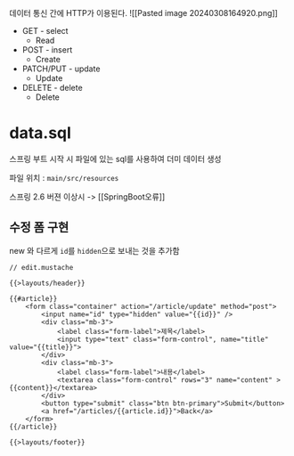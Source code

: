 

데이터 통신 간에 HTTP가 이용된다.
![[Pasted image 20240308164920.png]]
- GET - select
	- Read
- POST - insert
	- Create
- PATCH/PUT - update
	- Update
- DELETE - delete
	- Delete


# data.sql

스프링 부트 시작 시 파일에 있는 sql를 사용하여 더미 데이터 생성 

파일 위치 : `main/src/resources` 

스프링 2.6 버젼 이상시 -> [[SpringBoot오류]]



## 수정 폼 구현

new 와 다르게 `id`를 `hidden`으로 보내는 것을 추가함 
```
// edit.mustache

{{>layouts/header}}

{{#article}}
    <form class="container" action="/article/update" method="post">
        <input name="id" type="hidden" value="{{id}}" />
        <div class="mb-3">
            <label class="form-label">제목</label>
            <input type="text" class="form-control", name="title" value="{{title}}">
        </div>
        <div class="mb-3">
            <label class="form-label">내용</label>
            <textarea class="form-control" rows="3" name="content" >{{content}}</textarea>
        </div>
        <button type="submit" class="btn btn-primary">Submit</button>
        <a href="/articles/{{article.id}}">Back</a>
    </form>
{{/article}}

{{>layouts/footer}}
```

